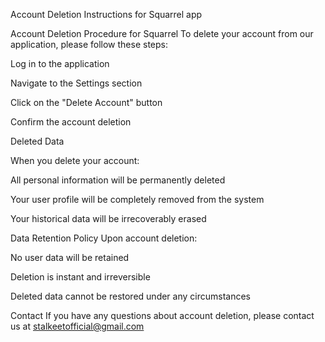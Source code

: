 Account Deletion Instructions for Squarrel app



Account Deletion Procedure for Squarrel
To delete your account from our application, please follow these steps:

Log in to the application

Navigate to the Settings section

Click on the "Delete  Account" button

Confirm the account deletion

Deleted Data

When you delete your account:



All personal information will be permanently deleted

Your user profile will be completely removed from the system

Your historical data will be irrecoverably erased

Data Retention Policy
Upon account deletion:

No user data will be retained

Deletion is instant and irreversible

Deleted data cannot be restored under any circumstances

Contact
If you have any questions about account deletion, please contact us at stalkeetofficial@gmail.com
